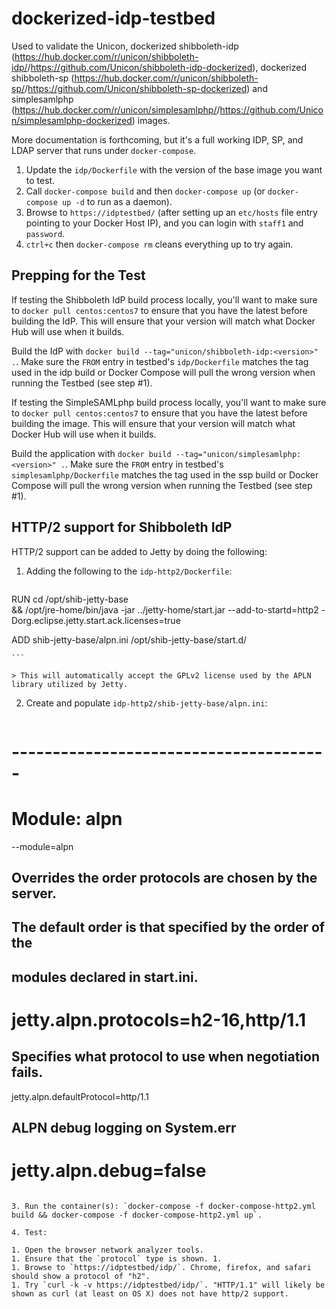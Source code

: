 # dockerized-idp-testbed
Used to validate the Unicon, dockerized shibboleth-idp (<https://hub.docker.com/r/unicon/shibboleth-idp/>/<https://github.com/Unicon/shibboleth-idp-dockerized>),
 dockerized shibboleth-sp (<https://hub.docker.com/r/unicon/shibboleth-sp/>/<https://github.com/Unicon/shibboleth-sp-dockerized>) and
simplesamlphp (<https://hub.docker.com/r/unicon/simplesamlphp/>/<https://github.com/Unicon/simplesamlphp-dockerized>) images.

More documentation is forthcoming, but it's a full working IDP, SP, and LDAP server that runs under `docker-compose`. 

1. Update the `idp/Dockerfile` with the version of the base image you want to test.
1. Call `docker-compose build` and then `docker-compose up` (or `docker-compose up -d` to run as a daemon).
1. Browse to `https://idptestbed/` (after setting up an `etc/hosts` file entry pointing to your Docker Host IP), and you can login with `staff1` and `password`.  
1. `ctrl+c` then `docker-compose rm` cleans everything up to try again.

## Prepping for the Test
If testing the Shibboleth IdP build process locally, you'll want to make sure to `docker pull centos:centos7` to ensure that you have the latest before building the IdP. This will ensure that your version will match what Docker Hub will use when it builds. 

Build the IdP with `docker build --tag="unicon/shibboleth-idp:<version>" .`. Make sure the `FROM` entry in testbed's `idp/Dockerfile` matches the tag used in the idp build  or Docker Compose will pull the wrong version when running the Testbed (see step #1).

If testing the SimpleSAMLphp build process locally, you'll want to make sure to `docker pull centos:centos7` to ensure that you have the latest before building the image. This will ensure that your version will match what Docker Hub will use when it builds. 

Build the application with `docker build --tag="unicon/simplesamlphp:<version>" .`. Make sure the `FROM` entry in testbed's `simplesamlphp/Dockerfile` matches the tag used in the ssp build or Docker Compose will pull the wrong version when running the Testbed (see step #1).

## HTTP/2 support for Shibboleth IdP
HTTP/2 support can be added to Jetty by doing the following:

1. Adding the following to the `idp-http2/Dockerfile`:
 
    ```
RUN cd /opt/shib-jetty-base \
    && /opt/jre-home/bin/java -jar ../jetty-home/start.jar --add-to-startd=http2 -Dorg.eclipse.jetty.start.ack.licenses=true

ADD shib-jetty-base/alpn.ini /opt/shib-jetty-base/start.d/

    ```

    > This will automatically accept the GPLv2 license used by the APLN library utilized by Jetty.

2. Create and populate `idp-http2/shib-jetty-base/alpn.ini`:

   ```
# ---------------------------------------
# Module: alpn
--module=alpn

## Overrides the order protocols are chosen by the server.
## The default order is that specified by the order of the
## modules declared in start.ini.
# jetty.alpn.protocols=h2-16,http/1.1

## Specifies what protocol to use when negotiation fails.
jetty.alpn.defaultProtocol=http/1.1

## ALPN debug logging on System.err
# jetty.alpn.debug=false
   ```

3. Run the container(s): `docker-compose -f docker-compose-http2.yml build && docker-compose -f docker-compose-http2.yml up`.

4. Test:

  1. Open the browser network analyzer tools. 
  1. Ensure that the `protocol` type is shown. 1.
  1. Browse to `https://idptestbed/idp/`. Chrome, firefox, and safari should show a protocol of "h2".
  1. Try `curl -k -v https://idptestbed/idp/`. "HTTP/1.1" will likely be shown as curl (at least on OS X) does not have http/2 support.
  

